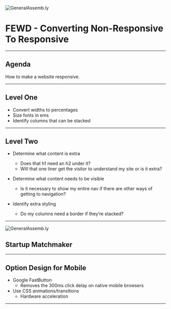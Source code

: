 ![GeneralAssemb.ly](http://joeydsmith.github.io/GA_files/img/icons/FEWD_Logo.png)

# FEWD - Converting Non-Responsive To Responsive

***


## Agenda

How to make a website responsive.

***

## Level One

*	Convert widths to percentages
*	Size fonts in ems
*	Identify columns that can be stacked

***


## Level Two

*	Determine what content is extra
	*	Does that h1 need an h2 under it?
	*	Will that one liner get the visitor to understand my site or is it extra?

*	Determine what content needs to be visible
	*	Is it necessary to show my entire nav if there are other ways of getting to navigation?

*	Identify extra styling
	*	Do my columns need a border if they’re stacked?


***



![GeneralAssemb.ly](http://joeydsmith.github.io/GA_files/img/icons/exercise_icon_md.png)
## Startup Matchmaker

***


## Option Design for Mobile

*	Google FastButton
	*	Removes the 300ms click delay on native mobile browsers
*	Use CSS animations/transitions
	*	Hardware acceleration

***
